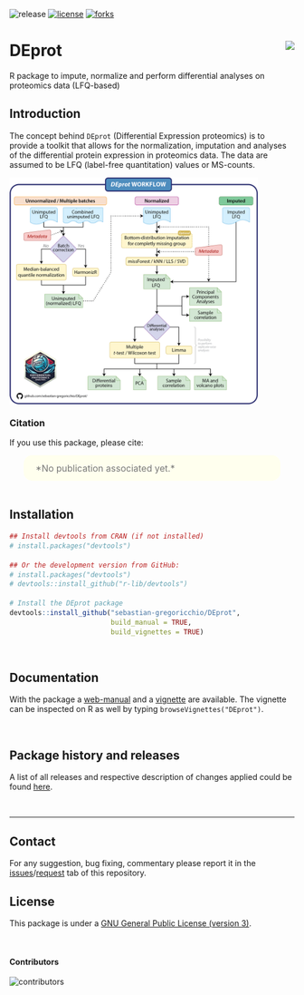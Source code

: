 ![release](https://img.shields.io/github/v/release/sebastian-gregoricchio/DEprot)
[![license](https://img.shields.io/badge/License-GPLv3-blue.svg)](https://sebastian-gregoricchio.github.io/DEprot/LICENSE.md/LICENSE)
[![forks](https://img.shields.io/github/forks/sebastian-gregoricchio/DEprot?style=social)](https://github.com/sebastian-gregoricchio/DEprot/fork)
<!-- ![update](https://badges.pufler.dev/updated/sebastian-gregoricchio/DEprot)
![visits](https://badges.pufler.dev/visits/sebastian-gregoricchio/DEprot) -->
<!---![downloads](https://img.shields.io/github/downloads/sebastian-gregoricchio/DEprot/total.svg)--->

# DEprot [<img src="https://sebastian-gregoricchio.github.io/DEprot/DEprot_logo.png" align="right" height = 150/>](https://sebastian-gregoricchio.github.io/DEprot)

R package to impute, normalize and perform differential analyses on proteomics data (LFQ-based)


## Introduction
The concept behind `DEprot` (Differential Expression proteomics) is to provide a toolkit that allows for the normalization, imputation and analyses of the differential protein expression in proteomics data. The data are assumed to be LFQ (label-free quantitation) values or MS-counts.

[<img src="https://github.com/sebastian-gregoricchio/DEprot/blob/main/resources/DEprot_workflow.png" align="center" height=400 class="center"/>](https://sebastian-gregoricchio.github.io/DEprot)


### Citation
If you use this package, please cite:

<div class="warning" style='padding:2.5%; background-color:#ffffee; color:#787878; margin-left:5%; margin-right:5%; border-radius:15px;'>
<span>
<font size="-0.5">

<div style="margin-left:2%; margin-right:2%; text-align: justify">
*No publication associated yet.*
</div>
</font>

</span>
</div>

<br>


## Installation
```r
## Install devtools from CRAN (if not installed)
# install.packages("devtools")

## Or the development version from GitHub:
# install.packages("devtools")
# devtools::install_github("r-lib/devtools")

# Install the DEprot package
devtools::install_github("sebastian-gregoricchio/DEprot",
                         build_manual = TRUE,
                         build_vignettes = TRUE)
```
<br />

## Documentation
With the package a [web-manual](https://sebastian-gregoricchio.github.io/DEprot/reference/index.html) and a [vignette](https://sebastian-gregoricchio.github.io/DEprot/doc/DEprot.overview.vignette.html) are available.
The vignette can be inspected on R as well by typing `browseVignettes("DEprot")`.

<br />

## Package history and releases
A list of all releases and respective description of changes applied could be found [here](https://sebastian-gregoricchio.github.io/DEprot/NEWS).

<br />

-----------------
## Contact
For any suggestion, bug fixing, commentary please report it in the [issues](https://github.com/sebastian-gregoricchio/DEprot/issues)/[request](https://github.com/sebastian-gregoricchio/DEprot/pulls) tab of this repository.

## License
This package is under a [GNU General Public License (version 3)](https://sebastian-gregoricchio.github.io/DEprot/LICENSE.md/LICENSE).

<br />

#### Contributors
![contributors](https://badges.pufler.dev/contributors/sebastian-gregoricchio/DEprot?size=50&padding=5&bots=true)
